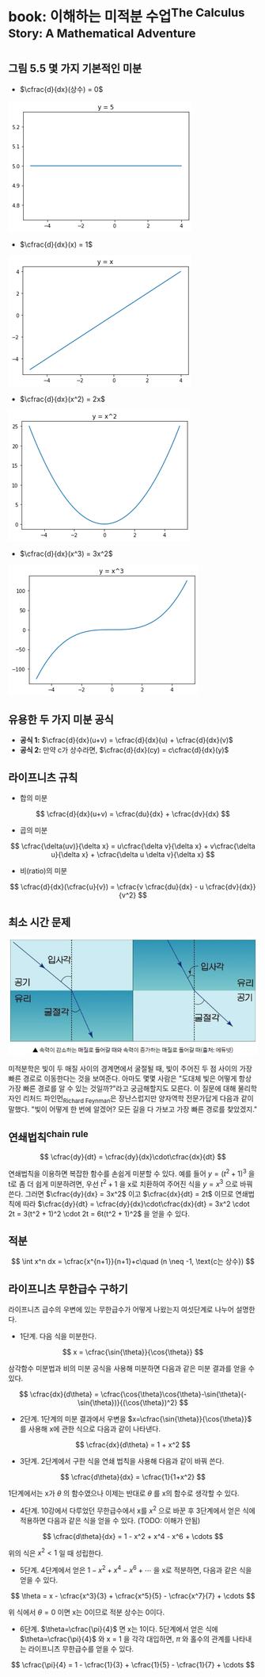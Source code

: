 # book: 이해하는 미적분 수업<sup>The Calculus Story: A Mathematical Adventure</sup>

## 그림 5.5 몇 가지 기본적인 미분

- $\cfrac{d}{dx}(상수) = 0$

![](./img/2022-07-07-00.png)

- $\cfrac{d}{dx}(x) = 1$

![](./img/2022-07-07-01.png)

- $\cfrac{d}{dx}(x^2) = 2x$

![](./img/2022-07-07-02.png)

- $\cfrac{d}{dx}(x^3) = 3x^2$

![](./img/2022-07-07-03.png)

## 유용한 두 가지 미분 공식

- **공식 1:** $\cfrac{d}{dx}(u+v) = \cfrac{d}{dx}(u) + \cfrac{d}{dx}(v)$
- **공식 2:** 만약 c가 상수라면, $\cfrac{d}{dx}(cy) = c\cfrac{d}{dx}(y)$

## 라이프니츠 규칙

- 합의 미분

$$
\cfrac{d}{dx}(u+v) = \cfrac{du}{dx} + \cfrac{dv}{dx}
$$

- 곱의 미분

$$
\cfrac{\delta(uv)}{\delta x} = u\cfrac{\delta v}{\delta x} + v\cfrac{\delta u}{\delta x} + \cfrac{\delta u \delta v}{\delta x}
$$

- 비(ratio)의 미분

$$
\cfrac{d}{dx}(\cfrac{u}{v}) = \cfrac{v \cfrac{du}{dx} - u \cfrac{dv}{dx}}{v^2}
$$

## 최소 시간 문제

![](./img/2022-07-07-04.jpg)

미적분학은 빛이 두 매질 사이의 경계면에서 굴절될 때, 빛이 주어진 두 점 사이의 가장 빠른 경로로 이동한다는 것을 보여준다. 아마도 몇몇 사람은 "도대체 빛은 어떻게 항상 가장 빠른 경로를 알 수 있는 것일까?"라고 궁금해할지도 모른다. 이 질문에 대해 물리학자인 리처드 파인먼<sub>Richard Feynman</sub>은 장난스럽지만 양자역학 전문가답게 다음과 같이 말했다. "빛이 어떻게 한 번에 알겠어? 모든 길을 다 가보고 가장 빠른 경로를 찾았겠지."

## 연쇄법칙<sup>chain rule</sup>

$$
\cfrac{dy}{dt} = \cfrac{dy}{dx}\cdot\cfrac{dx}{dt}
$$

연쇄법칙을 이용하면 복잡한 함수를 손쉽게 미분할 수 있다. 예를 들어 $y = (t^2 + 1)^3$ 을 t로 좀 더 쉽게 미분하려면, 우선 $t^2 + 1$ 을 x로 치환하여 주어진 식을 $y = x^3$ 으로 바꿔 쓴다. 그러면 $\cfrac{dy}{dx} = 3x^2$ 이고 $\cfrac{dx}{dt} = 2t$ 이므로 연쇄법칙에 따라 $\cfrac{dy}{dt} = \cfrac{dy}{dx}\cdot\cfrac{dx}{dt} = 3x^2 \cdot 2t = 3(t^2 + 1)^2 \cdot 2t = 6t(t^2 + 1)^2$ 을 얻을 수 있다.

## 적분

$$
\int x^n dx = \cfrac{x^{n+1}}{n+1}+c\quad (n \neq -1, \text{c는 상수})
$$

## 라이프니츠 무한급수 구하기

라이프니츠 급수의 우변에 있는 무한급수가 어떻게 나왔는지 여섯단계로 나누어 설명한다.

- 1단계. 다음 식을 미분한다.

$$
x = \cfrac{\sin{\theta}}{\cos{\theta}}
$$

삼각함수 미분법과 비의 미분 공식을 사용해 미분하면 다음과 같은 미분 결과를 얻을 수 있다.

$$
\cfrac{dx}{d\theta} = \cfrac{\cos{\theta}\cos{\theta}-\sin{\theta}(-\sin{\theta})}{(\cos{\theta})^2}
$$

- 2단계. 1단계의 미분 결과에서 우변을 $x=\cfrac{\sin{\theta}}{\cos{\theta}}$ 를 사용해 x에 관한 식으로 다음과 같이 나타낸다.

$$
\cfrac{dx}{d\theta} = 1 + x^2
$$

- 3단계. 2단계에서 구한 식을 연쇄 법칙을 사용해 다음과 같이 바꿔 쓴다.

$$
\cfrac{d\theta}{dx} = \cfrac{1}{1+x^2}
$$

1단계에서는 x가 $\theta$ 의 함수였으나 이제는 반대로 $\theta$ 를 x의 함수로 생각할 수 있다.

- 4단계. 10강에서 다루었던 무한급수에서 x를 $x^2$ 으로 바꾼 후 3단계에서 얻은 식에 적용하면 다음과 같은 식을 얻을 수 있다. (TODO: 이해가 안됨)

$$
\cfrac{d\theta}{dx} = 1 - x^2 + x^4 - x^6 + \cdots
$$

위의 식은 $x^2<1$ 일 때 성립한다.

- 5단계. 4단계에서 얻은 $1 - x^2 + x^4 - x^6 + \cdots$ 을 x로 적분하면, 다음과 같은 식을 얻을 수 있다.

$$
\theta = x - \cfrac{x^3}{3} + \cfrac{x^5}{5} - \cfrac{x^7}{7} + \cdots
$$

위 식에서 $\theta=0$ 이면 x는 0이므로 적분 상수는 0이다.

- 6단계. $\theta=\cfrac{\pi}{4}$ 면 x는 1이다. 5단계에서 얻은 식에 $\theta=\cfrac{\pi}{4}$ 와 x = 1 을 각각 대입하면, $\pi$ 와 홀수의 관계를 나타내는 라이프니츠 무한급수를 얻을 수 있다.

$$
\cfrac{\pi}{4} = 1 - \cfrac{1}{3} + \cfrac{1}{5} - \cfrac{1}{7} + \cdots
$$